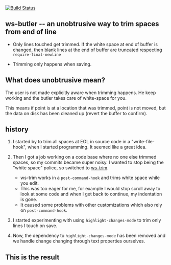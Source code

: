 [![Build Status](https://travis-ci.org/lewang/ws-butler.png)](http://travis-ci.org/lewang/ws-butler)

## ws-butler -- an unobtrusive way to trim spaces from end of line

- Only lines touched get trimmed.  If the white space at end of buffer is
  changed, then blank lines at the end of buffer are truncated respecting
  `require-final-newline`

- Trimming only happens when saving.

## What does unobtrusive mean?

The user is not made explicitly aware when trimming happens.  He keep working
and the butler takes care of white-space for you.

This means if point is at a location that was trimmed, point is not moved, but
the data on disk has been cleaned up (revert the buffer to confirm).

## history

1. I started by to trim all spaces at EOL in source code in a
   "write-file-hook", when I started programming.  It seemed like a great idea.

2. Then I got a job working on a code base where no one else trimmed spaces,
   so my commits became super noisy.  I wanted to stop being the "white space"
   police, so switched to [ws-trim][].
    * ws-trim works in a `post-command-hook` and trims white space while you
      edit.
    * This was too eager for me, for example I would stop scroll away to look
      at some code and when I get back to continue, my indentation is gone.
    * It caused some problems with other customizations which also rely on
      `post-command-hook`.

3. I started experimenting with using `highlight-changes-mode` to trim only
   lines I touch on save.

4. Now, the dependency to `highlight-changes-mode` has been removed and we
   handle change changing through text properties ourselves.


## This is the result

[ws-trim]: ftp://ftp.lysator.liu.se/pub/emacs/ws-trim.el

